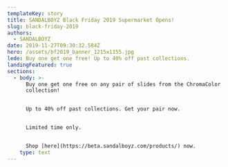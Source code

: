 ```yaml
---
templateKey: story
title: SANDALBOYZ Black Friday 2019 Supermarket Opens!
slug: black-friday-2019
authors:
  - SANDALBOYZ
date: 2019-11-27T09:30:32.584Z
hero: /assets/bf2019_banner_1215x1155.jpg
lede: Buy one get one free! Up to 40% off past collections.
landingFeatured: true
sections:
  - body: >-
      Buy one get one free on any pair of slides from the ChromaColor
      collection!


      Up to 40% off past collections. Get your pair now.


      Limited time only.


      Shop [here](https://beta.sandalboyz.com/products/) now.
    type: text
---
```


